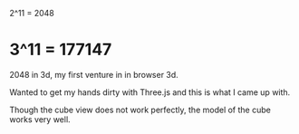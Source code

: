 2^11 = 2048

3^11 = 177147
======

2048 in 3d, my first venture in in browser 3d.

Wanted to get my hands dirty with Three.js and this is what I came up with.

Though the cube view does not work perfectly, the model of the cube works very well.
